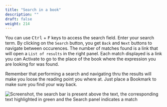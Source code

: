 ```yaml
---
title: "Search in a book"
description: ""
draft: false
weight: 214
---
```



You can use <kbd>Ctrl</kbd> + <kbd>F</kbd> keys to access the 
search field. Enter your search term. By clicking on the 
`Search` button, you get `Back` and `Next` buttons to navigate between occurences.
The number of matches found is a link that will open a `List of results` 
in the right panel.
Each match displayed is a link you can Activate to go to the place 
of the book where the expression you are looking for was found.

<div class="warning">

Remember that performing a search and navigating thru the results 
will make you loose the reading point you where at. 
Just place a Bookmark to make sure you find your way back.

</div>


<img src="../../resources/images/local-fr/thorium-search-navpanel.png" alt="Screenshot, the search bar is present above the text, the corresponding text highlighted in green and the Search panel indicates a match"/>